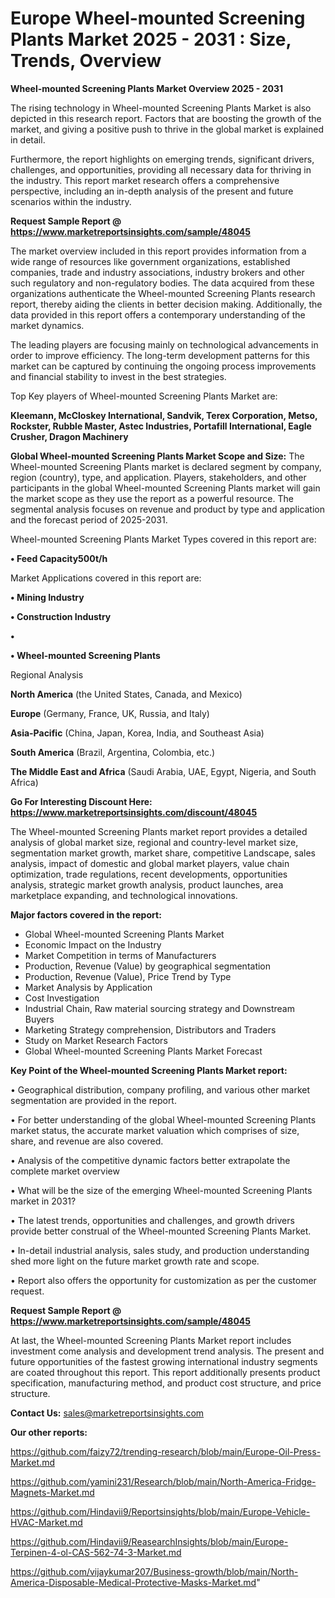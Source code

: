 # Europe Wheel-mounted Screening Plants Market 2025 - 2031 : Size, Trends, Overview

<Strong> Wheel-mounted Screening Plants Market Overview 2025 - 2031</strong>

The rising technology in Wheel-mounted Screening Plants Market is also depicted in this research report. Factors that are boosting the growth of the market, and giving a positive push to thrive in the global market is explained in detail.

Furthermore, the report highlights on emerging trends, significant drivers, challenges, and opportunities, providing all necessary data for thriving in the industry. This report market research offers a comprehensive perspective, including an in-depth analysis of the present and future scenarios within the industry.

<strong>Request Sample Report @ <a href=https://www.marketreportsinsights.com/sample/48045>https://www.marketreportsinsights.com/sample/48045</a></strong>

The market overview included in this report provides information from a wide range of resources like government organizations, established companies, trade and industry associations, industry brokers and other such regulatory and non-regulatory bodies. The data acquired from these organizations authenticate the Wheel-mounted Screening Plants research report, thereby aiding the clients in better decision making. Additionally, the data provided in this report offers a contemporary understanding of the market dynamics.

The leading players are focusing mainly on technological advancements in order to improve efficiency. The long-term development patterns for this market can be captured by continuing the ongoing process improvements and financial stability to invest in the best strategies.

Top Key players of Wheel-mounted Screening Plants Market are:

<strong>Kleemann, McCloskey International, Sandvik, Terex Corporation, Metso, Rockster, Rubble Master, Astec Industries, Portafill International, Eagle Crusher, Dragon Machinery</strong>

<strong><b>Global Wheel-mounted Screening Plants Market Scope and Size:</b></strong>
The Wheel-mounted Screening Plants market is declared segment by company, region (country), type, and application. Players, stakeholders, and other participants in the global Wheel-mounted Screening Plants market will gain the market scope as they use the report as a powerful resource. The segmental analysis focuses on revenue and product by type and application and the forecast period of 2025-2031.

Wheel-mounted Screening Plants Market Types covered in this report are:

<strong>•  Feed Capacity500t/h</strong>

Market Applications covered in this report are:

<strong>•  Mining Industry

•  Construction Industry

•  

•  Wheel-mounted Screening Plants</strong> 

Regional Analysis

<strong>North America</strong> (the United States, Canada, and Mexico)

<strong>Europe</strong> (Germany, France, UK, Russia, and Italy)

<strong>Asia-Pacific</strong> (China, Japan, Korea, India, and Southeast Asia)

<strong>South America</strong> (Brazil, Argentina, Colombia, etc.)

<strong>The Middle East and Africa</strong> (Saudi Arabia, UAE, Egypt, Nigeria, and South Africa)

<strong>Go For Interesting Discount Here: <a href=https://www.marketreportsinsights.com/discount/48045>https://www.marketreportsinsights.com/discount/48045</a></strong>

The Wheel-mounted Screening Plants market report provides a detailed analysis of global market size, regional and country-level market size, segmentation market growth, market share, competitive Landscape, sales analysis, impact of domestic and global market players, value chain optimization, trade regulations, recent developments, opportunities analysis, strategic market growth analysis, product launches, area marketplace expanding, and technological innovations.

<strong><b>Major factors covered in the report:</b></strong>
<ul>
  <li>Global Wheel-mounted Screening Plants Market </li>
  <li>Economic Impact on the Industry</li>
  <li>Market Competition in terms of Manufacturers</li>
  <li>Production, Revenue (Value) by geographical segmentation</li>
  <li>Production, Revenue (Value), Price Trend by Type</li>
  <li>Market Analysis by Application</li>
  <li>Cost Investigation</li>
  <li>Industrial Chain, Raw material sourcing strategy and Downstream Buyers</li>
  <li>Marketing Strategy comprehension, Distributors and Traders</li>
  <li>Study on Market Research Factors</li>
  <li>Global Wheel-mounted Screening Plants Market Forecast</li>
</ul>

<strong><b>Key Point of the Wheel-mounted Screening Plants Market report:</b></strong>

• Geographical distribution, company profiling, and various other market segmentation are provided in the report.

• For better understanding of the global Wheel-mounted Screening Plants market status, the accurate market valuation which comprises of size, share, and revenue are also covered.

• Analysis of the competitive dynamic factors better extrapolate the complete market overview

• What will be the size of the emerging Wheel-mounted Screening Plants market in 2031?

• The latest trends, opportunities and challenges, and growth drivers provide better construal of the Wheel-mounted Screening Plants Market.

• In-detail industrial analysis, sales study, and production understanding shed more light on the future market growth rate and scope.

• Report also offers the opportunity for customization as per the customer request.

<strong>Request Sample Report @ <a href=https://www.marketreportsinsights.com/sample/48045>https://www.marketreportsinsights.com/sample/48045</a></strong>

At last, the Wheel-mounted Screening Plants Market report includes investment come analysis and development trend analysis. The present and future opportunities of the fastest growing international industry segments are coated throughout this report. This report additionally presents product specification, manufacturing method, and product cost structure, and price structure.

<strong>Contact Us:</strong>
sales@marketreportsinsights.com

<strong>Our other reports:</strong>

<a href=https://github.com/faizy72/trending-research/blob/main/Europe-Oil-Press-Market.md>https://github.com/faizy72/trending-research/blob/main/Europe-Oil-Press-Market.md</a>

<a href=https://github.com/yamini231/Research/blob/main/North-America-Fridge-Magnets-Market.md>https://github.com/yamini231/Research/blob/main/North-America-Fridge-Magnets-Market.md</a>

<a href=https://github.com/Hindavii9/Reportsinsights/blob/main/Europe-Vehicle-HVAC-Market.md>https://github.com/Hindavii9/Reportsinsights/blob/main/Europe-Vehicle-HVAC-Market.md</a>

<a href=https://github.com/Hindavii9/ReasearchInsights/blob/main/Europe-Terpinen-4-ol-CAS-562-74-3-Market.md>https://github.com/Hindavii9/ReasearchInsights/blob/main/Europe-Terpinen-4-ol-CAS-562-74-3-Market.md</a>

<a href=https://github.com/vijaykumar207/Business-growth/blob/main/North-America-Disposable-Medical-Protective-Masks-Market.md>https://github.com/vijaykumar207/Business-growth/blob/main/North-America-Disposable-Medical-Protective-Masks-Market.md</a>"
